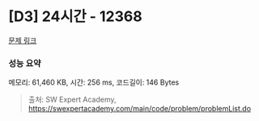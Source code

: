 # [D3] 24시간 - 12368 

[문제 링크](https://swexpertacademy.com/main/code/problem/problemDetail.do?contestProbId=AXsEBlLqedsDFARX) 

### 성능 요약

메모리: 61,460 KB, 시간: 256 ms, 코드길이: 146 Bytes



> 출처: SW Expert Academy, https://swexpertacademy.com/main/code/problem/problemList.do